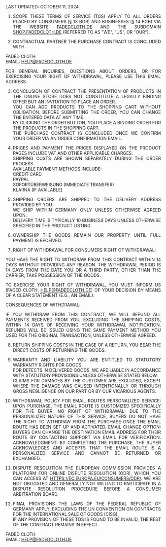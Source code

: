 <div class="terms">Last Updated: October 11, 2024.

1. SCOPE
These Terms of Service (TOS) apply to all orders placed by consumers (§ 13 BGB) and businesses (§ 14 BGB) via the website <a href="https://fadedcloth.de" class="href">fadedcloth.de</a> and the subdomain <a href="https://shop.fadedcloth.de" class="href">shop.fadedcloth.de</a> (referred to as "we", "us", or "our").

2. Contractual Partner
The purchase contract is concluded with:

Faded Cloth  
Email: <a href="mailto:help@fadedcloth.de" class="href">help@fadedcloth.de</a>

For general inquiries, questions about orders, or for exercising your right of withdrawal, please use this email address.

3. Conclusion of Contract
The presentation of products in the online store does not constitute a legally binding offer but an invitation to place an order.  
You can add products to the shopping cart without obligation. Before submitting the order, you can change the entered data at any time.  
By clicking the order button, you place a binding order for the products in the shopping cart.  
The purchase contract is concluded once we confirm your order via an order confirmation email.

4. Prices and Payment
The prices displayed on the product pages include VAT and other applicable charges.  
Shipping costs are shown separately during the order process.  
Available payment methods include:  
Credit card  
PayPal  
Sofortüberweisung (Immediate Transfer)  
Klarna (if available)

5. Shipping
Orders are shipped to the delivery address provided by you.  
We ship within Germany only unless otherwise agreed upon.  
Delivery time is typically 10 business days unless otherwise specified in the product listing.

6. Ownership
The goods remain our property until full payment is received.

7. Right of Withdrawal for Consumers
Right of Withdrawal:

You have the right to withdraw from this contract within 14 days without providing any reason. The withdrawal period is 14 days from the date you or a third party, other than the carrier, take possession of the goods.

To exercise your right of withdrawal, you must inform us (Faded Cloth, help@fadedcloth.de) of your decision by means of a clear statement (e.g., an email).

Consequences of Withdrawal:

If you withdraw from this contract, we will refund all payments received from you, excluding the shipping costs, within 14 days of receiving your withdrawal notification. Refunds will be issued using the same payment method you used for the original transaction, unless otherwise agreed.

8. Return Shipping Costs
In the case of a return, you bear the direct costs of returning the goods.

9. Warranty and Liability
You are entitled to statutory warranty rights for goods.  
For defects in delivered goods, we are liable in accordance with statutory provisions unless otherwise stated below.  
Claims for damages by the customer are excluded, except where the damage was caused intentionally or through gross negligence on our part or by our vicarious agents.

10. Withdrawal Policy for Email Routes
Personalized Service: Upon purchase, the email route is customized specifically for the buyer.
No Right of Withdrawal: Due to the personalized nature of this service, buyers do not have the right to withdraw from the purchase once the email route has been set up and activated.
Email Change Option: Buyers can change the destination email address for their route by contacting support via email for verification.
Acknowledgment: By completing the purchase, the buyer acknowledges and accepts that the email route is a personalized service and cannot be returned or exchanged.

11. Dispute Resolution
The European Commission provides a platform for online dispute resolution (ODR), which you can access at <a href="https://ec.europa.eu/consumers/odr/" class="href">https://ec.europa.eu/consumers/odr/</a>. We are not obligated and generally not willing to participate in a dispute resolution procedure before a consumer arbitration board.

12. Final Provisions
The laws of the Federal Republic of Germany apply, excluding the UN Convention on Contracts for the International Sale of Goods (CISG).  
If any provision of these TOS is found to be invalid, the rest of the contract remains in effect.

Faded Cloth  
Email: <a href="mailto:help@fadedcloth.de" class="href">help@fadedcloth.de</a></div>
<style>
  .terms {
    text-transform: uppercase;
    text-align: justify;
  }
</style>
